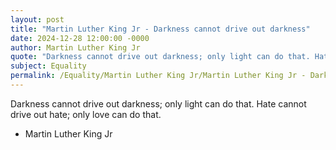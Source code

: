 ```yaml
---
layout: post
title: "Martin Luther King Jr - Darkness cannot drive out darkness"
date: 2024-12-28 12:00:00 -0000
author: Martin Luther King Jr
quote: "Darkness cannot drive out darkness; only light can do that. Hate cannot drive out hate; only love can do that."
subject: Equality
permalink: /Equality/Martin Luther King Jr/Martin Luther King Jr - Darkness cannot drive out darkness
---
```


Darkness cannot drive out darkness; only light can do that. Hate cannot drive out hate; only love can do that.

- Martin Luther King Jr
